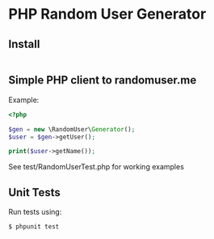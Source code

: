 # PHP Random User Generator

Install
----------------------------------

```json


```

Simple PHP client to randomuser.me
----------------------------------
Example:
```php
<?php

$gen = new \RandomUser\Generator();
$user = $gen->getUser();

print($user->getName());
```

See test/RandomUserTest.php for working examples

Unit Tests
----------
Run tests using:

	$ phpunit test
